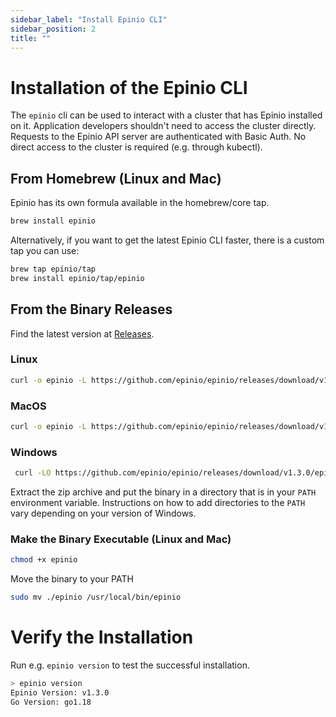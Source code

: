 ```yaml
---
sidebar_label: "Install Epinio CLI"
sidebar_position: 2
title: ""
---
```


<head>
  <link rel="canonical" href="https://docs.epinio.io/installation/install_epinio_cli"/>
</head>

# Installation of the Epinio CLI

The `epinio` cli can be used to interact with a cluster that has Epinio installed on it.
Application developers shouldn't need to access the cluster directly. Requests to
the Epinio API server are authenticated with Basic Auth. No direct access to the cluster
is required (e.g. through kubectl).

## From Homebrew (Linux and Mac)

Epinio has its own formula available in the homebrew/core tap.

```bash
brew install epinio
```

Alternatively, if you want to get the latest Epinio CLI faster, there is a custom tap you can use:
```bash
brew tap epinio/tap
brew install epinio/tap/epinio
```

## From the Binary Releases

Find the latest version at [Releases](https://github.com/epinio/epinio/releases).

### Linux

```bash
curl -o epinio -L https://github.com/epinio/epinio/releases/download/v1.3.0/epinio-linux-x86_64
```

### MacOS

```bash
curl -o epinio -L https://github.com/epinio/epinio/releases/download/v1.3.0/epinio-darwin-x86_64
```

### Windows

```bash
 curl -LO https://github.com/epinio/epinio/releases/download/v1.3.0/epinio-windows-x86_64.zip
```

Extract the zip archive and put the binary in a directory that is in your `PATH` environment variable. Instructions on how to add directories to the `PATH` vary depending on your version of Windows.

### Make the Binary Executable (Linux and Mac)

```bash
chmod +x epinio
```

Move the binary to your PATH

```bash
sudo mv ./epinio /usr/local/bin/epinio
```

# Verify the Installation

Run e.g. `epinio version` to test the successful installation.

```bash
> epinio version
Epinio Version: v1.3.0
Go Version: go1.18
```